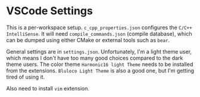 # VSCode Settings

This is a per-workspace setup. `c_cpp_properties.json` configures the `C/C++ IntelliSense`. It will
need `compile_commands.json` (compile database), which can be dumped using either CMake or external
tools such as `bear`.

General settings are in `settings.json`. Unfortunately, I'm a light theme user, which means I don't
have too many good choices compared to the dark theme users. The color theme
`Harmonic16 light Theme` needs to be installed from the extensions. `Bluloco Light Theme` is also
a good one, but I'm getting tired of using it.

Also need to install `vim` extension.